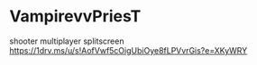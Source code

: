 # VampirevvPriesT
shooter multiplayer splitscreen
https://1drv.ms/u/s!AofVwf5cOigUbiOye8fLPVvrGis?e=XKyWRY
